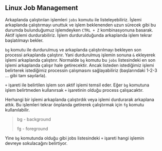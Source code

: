 ## Linux Job Management

Arkaplanda çalıştırılan işlemleri `jobs` komutu ile listeleyebiliriz. İşlemi arkaplanda çalıştırmayı unuttuk ve işlem beklenenden uzun sürecek gibi bu durumda bulunduğumuz işlemdeyken `CTRL + Z` kombinasyonuna basarak. Aktif işlemi durdurabiliriz. İşlem durdurulduğunda arkaplanda işlem tekrar başlatılmayı bekler.

`bg` komutu ile durdurulmuş ve arkaplanda çalıştırılmayı bekleyen son processi arkaplanda çalıştırır. Yani durdurulmuş işlemin sonuna `&` ekleyerek işlemi arkaplanda çalıştırır. Normalde `bg` komutu bu `jobs` listesindeki en son işlemi arkaplanda çalışır hale getirecektir. Ancak listeden istediğimiz işlemi belirterek istediğimiz processin çalışmasını sağlayabiliriz (başlarındaki 1-2-3 ... gibi tam sayılarla).

`+` işareti ile belirtilen işlem son aktif işlemi temsil eder. Eğer `bg` komutuna işlem belirtmeden kullanırsak `+` işaretinin olduğu process çalışacaktır.

Herhangi bir işlemi arkaplanda çalıştırdık veya işlemi durdurarak arkaplana attık. Bu işlemleri tekrar önplanda getirerek çalıştırmak için `fg` komutu kullanılabilir.

> bg - background
>
> fg - foreground

Yine `bg` komutunda olduğu gibi jobs listesindeki `+` işareti hangi işlemin devreye sokulacağını belirtiyor.